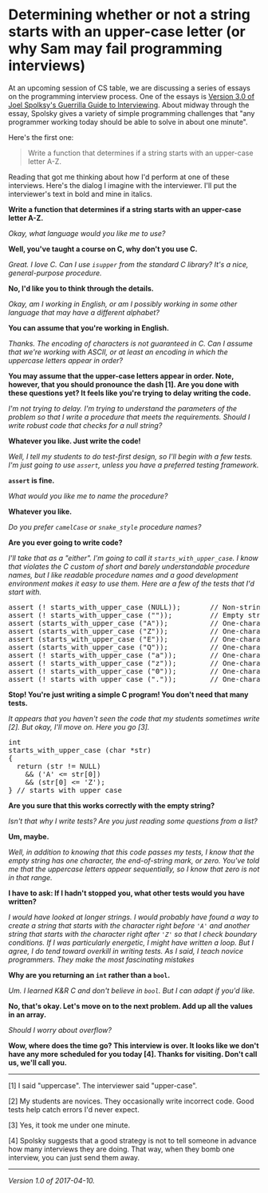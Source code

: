 Determining whether or not a string starts with an upper-case letter (or why Sam may fail programming interviews)
=================================================================================================================

At an upcoming session of CS table, we are discussing
a series of essays on the programming interview process.
One of the essays is [Version 3.0 of Joel Spolksy's Guerrilla Guide to
Interviewing](https://www.joelonsoftware.com/2006/10/25/the-guerrilla-guide-to-interviewing-version-30/).
About midway through the essay, Spolsky gives a variety of simple
programming challenges that "any programmer working today should be able
to solve in about one minute".

Here's the first one:

> Write a function that determines if a string starts with an upper-case
letter A-Z.

Reading that got me thinking about how I'd perform at one of these
interviews.  Here's the dialog I imagine with the interviewer.  I'll put
the interviewer's text in bold and mine in italics.

**Write a function that determines if a string starts with an
upper-case letter A-Z.**

*Okay, what language would you like me to use?*

**Well, you've taught a course on C, why don't you use C.**

*Great.  I love C.  Can I use `isupper` from the standard C library?
It's a nice, general-purpose procedure.*

**No, I'd like you to think through the details.**

*Okay, am I working in English, or am I possibly working in some other
language that may have a different alphabet?*

**You can assume that you're working in English.**

*Thanks.  The encoding of characters is not guaranteed in C.  Can I
assume that we're working with ASCII, or at least an encoding in
which the uppercase letters appear in order?*

**You may assume that the upper-case letters appear in order.  Note, however,
that you should pronounce the dash [1].  Are you done with these
questions yet?  It feels like you're trying to delay writing the code.**

*I'm not trying to delay.  I'm trying to understand the parameters
of the problem so that I write a procedure that meets the requirements.
Should I write robust code that checks for a null string?*

**Whatever you like.  Just write the code!**

*Well, I tell my students to do test-first design, so I'll begin
with a few tests.  I'm just going to use `assert`, unless you have
a preferred testing framework.*

**`assert` is fine.**

*What would you like me to name the procedure?*

**Whatever you like.**

*Do you prefer `camelCase` or `snake_style` procedure names?*

**Are you ever going to write code?**

*I'll take that as a "either".  I'm going to call it `starts_with_upper_case`.
I know that violates the C custom of short and barely understandable 
procedure names, but I like readable procedure names and a good development
environment makes it easy to use them.   Here are a few of the tests
that I'd start with.*

<pre>
assert (! starts_with_upper_case (NULL));       // Non-string
assert (! starts_with_upper_case (""));         // Empty string
assert (starts_with_upper_case ("A"));          // One-character string, edge
assert (starts_with_upper_case ("Z"));          // One-character string, edge
assert (starts_with_upper_case ("E"));          // One-character string, other
assert (starts_with_upper_case ("Q"));          // One-character string, other
assert (! starts_with_upper_case ("a"));        // One-character string, edge
assert (! starts_with_upper_case ("z"));        // One-character string, edge
assert (! starts_with_upper_case ("0"));        // One-character string, nonchar
assert (! starts_with_upper_case ("."));        // One-character string, nonchar
</pre>

**Stop!  You're just writing a simple C program!  You don't need that many tests.**

*It appears that you haven't seen the code that my students sometimes
write [2].  But okay, I'll move on.  Here you go [3].*

<pre>
int
starts_with_upper_case (char *str)
{
  return (str != NULL) 
    && ('A' <= str[0])
    && (str[0] <= 'Z');
} // starts_with_upper_case
</pre>

**Are you sure that this works correctly with the empty string?**

*Isn't that why I write tests?  Are you just reading some questions from
a list?*

**Um, maybe.**

*Well, in addition to knowing that this code passes my tests, I know
that the empty string has one character, the end-of-string mark, or
zero.  You've told me that the uppercase letters appear sequentially,
so I know that zero is not in that range.*

**I have to ask: If I hadn't stopped you, what other tests would you
have written?**

*I would have looked at longer strings.  I would probably have found a
way to create a string that starts with the character right before `'A'`
and another string that starts with the character right after `'Z'`
so that I check boundary conditions.  If I was particularly energetic,
I might have written a loop.  But I agree, I do tend toward overkill in
writing tests.  As I said, I teach novice programmers.  They make the
most fascinating mistakes*

**Why are you returning an `int` rather than a `bool`.**

*Um.  I learned K&R C and don't believe in `bool`.  But I can adapt
if you'd like.*

**No, that's okay.  Let's move on to the next problem.  Add up all the
values in an array.**

*Should I worry about overflow?*

**Wow, where does the time go?  This interview is over.  It looks
like we don't have any more scheduled for you today [4].  Thanks for visiting.
Don't call us, we'll call you.**

---

[1] I said "uppercase".  The interviewer said "upper-case".

[2] My students are novices.  They occasionally write incorrect code.
Good tests help catch errors I'd never expect.

[3] Yes, it took me under one minute.

[4] Spolsky suggests that a good strategy is not to tell someone in
advance how many interviews they are doing.  That way, when they bomb
one interview, you can just send them away.

---

*Version 1.0 of 2017-04-10.*

